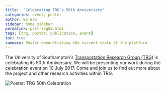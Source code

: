 ```yaml
---
title:  "Celebrating TRG's 50th Anniversary"
categories: event, poster
author: Bo Gao
sidebar: home_sidebar
permalink: post-trg50.html
tags: [trg, poster, publication, event]
toc: true
summary: Poster demonstrating the current state of the platform
---
```


The University of Southampton's [Transportation Research Group (TRG)](http://www.southampton.ac.uk/engineering/research/groups/transportation_group.page) is celebrating its 50th Anniversary. We will be presenting our work during the celebration event on 10 July 2017. Come and join us to find out more about the project and other research activities within TRG.

![Poster: TRG 50th Celebration](images/Poster_TRG50.jpg)

